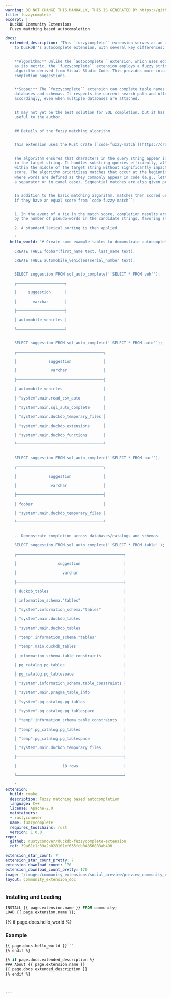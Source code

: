 ```yaml
---
warning: DO NOT CHANGE THIS MANUALLY, THIS IS GENERATED BY https://github/duckdb/community-extensions repository, check README there
title: fuzzycomplete
excerpt: |
  DuckDB Community Extensions
  Fuzzy matching based autocompletion

docs:
  extended_description: 'This `fuzzycomplete`` extension serves as an alternative
    to DuckDB''s autocomplete extension, with several key differences:


    **Algorithm:** Unlike the `autocomplete`` extension, which uses edit distance
    as its metric, the `fuzzycomplete`` extension employs a fuzzy string matching
    algorithm derived from Visual Studio Code. This provides more intuitive and flexible
    completion suggestions.


    **Scope:** The `fuzzycomplete`` extension can complete table names across different
    databases and schemas. It respects the current search path and offers suggestions
    accordingly, even when multiple databases are attached.


    It may not yet be the best solution for SQL completion, but it has proven to be
    useful to the author.


    ## Details of the fuzzy matching algorithm


    This extension uses the Rust crate [`code-fuzzy-match`](https://crates.io/crates/code-fuzzy-match).


    The algorithm ensures that characters in the query string appear in the same order
    in the target string. It handles substring queries efficiently, allowing searches
    within the middle of the target string without significantly impacting the match
    score. The algorithm prioritizes matches that occur at the beginning of words,
    where words are defined as they commonly appear in code (e.g., letters following
    a separator or in camel case). Sequential matches are also given preference.


    In addition to the basic matching algorithm, matches then scored using this criteria
    if they have an equal score from `code-fuzzy-match``:


    1. In the event of a tie in the match score, completion results are first ordered
    by the number of pseudo-words in the candidate strings, favoring shorter completions.

    2. A standard lexical sorting is then applied.

    '
  hello_world: '# Create some example tables to demonstrate autocompletion behavior

    CREATE TABLE foobar(first_name text, last_name text);

    CREATE TABLE automobile_vehicles(serial_number text);


    SELECT suggestion FROM sql_auto_complete(''SELECT * FROM veh'');

    ┌─────────────────────┐

    │     suggestion      │

    │       varchar       │

    ├─────────────────────┤

    │ automobile_vehicles │

    └─────────────────────┘


    SELECT suggestion FROM sql_auto_complete(''SELECT * FROM auto'');

    ┌──────────────────────────────────────┐

    │              suggestion              │

    │               varchar                │

    ├──────────────────────────────────────┤

    │ automobile_vehicles                  │

    │ "system".main.read_csv_auto          │

    │ "system".main.sql_auto_complete      │

    │ "system".main.duckdb_temporary_files │

    │ "system".main.duckdb_extensions      │

    │ "system".main.duckdb_functions       │

    └──────────────────────────────────────┘


    SELECT suggestion FROM sql_auto_complete(''SELECT * FROM bar'');

    ┌──────────────────────────────────────┐

    │              suggestion              │

    │               varchar                │

    ├──────────────────────────────────────┤

    │ foobar                               │

    │ "system".main.duckdb_temporary_files │

    └──────────────────────────────────────┘


    -- Demonstrate completion across databases/catalogs and schemas.

    SELECT suggestion FROM sql_auto_complete(''SELECT * FROM table'');

    ┌───────────────────────────────────────────────┐

    │                  suggestion                   │

    │                    varchar                    │

    ├───────────────────────────────────────────────┤

    │ duckdb_tables                                 │

    │ information_schema."tables"                   │

    │ "system".information_schema."tables"          │

    │ "system".main.duckdb_tables                   │

    │ "system".main.duckdb_tables                   │

    │ "temp".information_schema."tables"            │

    │ "temp".main.duckdb_tables                     │

    │ information_schema.table_constraints          │

    │ pg_catalog.pg_tables                          │

    │ pg_catalog.pg_tablespace                      │

    │ "system".information_schema.table_constraints │

    │ "system".main.pragma_table_info               │

    │ "system".pg_catalog.pg_tables                 │

    │ "system".pg_catalog.pg_tablespace             │

    │ "temp".information_schema.table_constraints   │

    │ "temp".pg_catalog.pg_tables                   │

    │ "temp".pg_catalog.pg_tablespace               │

    │ "system".main.duckdb_temporary_files          │

    ├───────────────────────────────────────────────┤

    │                    18 rows                    │

    └───────────────────────────────────────────────┘

    '
extension:
  build: cmake
  description: Fuzzy matching based autocompletion
  language: C++
  license: Apache-2.0
  maintainers:
  - rustyconover
  name: fuzzycomplete
  requires_toolchains: rust
  version: 1.0.0
repo:
  github: rustyconover/duckdb-fuzzycomplete-extension
  ref: 39a61c1c39a2b028101ef635fcb04856883ab498

extension_star_count: 7
extension_star_count_pretty: 7
extension_download_count: 170
extension_download_count_pretty: 170
image: '/images/community_extensions/social_preview/preview_community_extension_fuzzycomplete.png'
layout: community_extension_doc
---
```


### Installing and Loading
```sql
INSTALL {{ page.extension.name }} FROM community;
LOAD {{ page.extension.name }};
```

{% if page.docs.hello_world %}
### Example
```sql
{{ page.docs.hello_world }}```
{% endif %}

{% if page.docs.extended_description %}
### About {{ page.extension.name }}
{{ page.docs.extended_description }}
{% endif %}



---

